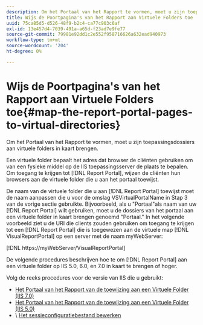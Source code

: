 ```yaml
---
description: Om het Portaal van het Rapport te vormen, moet u zijn toepassingsdossiers aan virtuele folders in kaart brengen.
title: Wijs de Poortpagina's van het Rapport aan Virtuele Folders toe
uuid: 75ca85d5-d526-48f9-b2c4-ca77c903c6af
exl-id: 13e457d4-7039-491a-a65d-f23ad7e9fe77
source-git-commit: 79981e92dd1c2e552f958716626a632ead940973
workflow-type: tm+mt
source-wordcount: '204'
ht-degree: 0%

---
```


# Wijs de Poortpagina&#39;s van het Rapport aan Virtuele Folders toe{#map-the-report-portal-pages-to-virtual-directories}

Om het Portaal van het Rapport te vormen, moet u zijn toepassingsdossiers aan virtuele folders in kaart brengen.

Een virtuele folder bepaalt het adres dat browser de cliënten gebruiken om van een fysieke middel op de IIS toepassingsserver de plaats te bepalen. Om toegang te krijgen tot [!DNL Report Portal], wijzen de cliënten hun browsers aan de virtuele folder die u aan het portaal toewijst.

De naam van de virtuele folder die u aan [!DNL Report Portal] toewijst moet de naam aanpassen die u voor de omslag VSVirtualPortalName in Stap 3 van de vorige sectie gebruikte. Bijvoorbeeld, als u &quot;Portaal&quot;als naam van uw [!DNL Report Portal] wilt gebruiken, moet u de dossiers van het portaal aan een virtuele folder in kaart brengen genoemd &quot;Portaal.&quot; In het volgende voorbeeld ziet u de URI die clients zouden gebruiken om toegang te krijgen tot een [!DNL Report Portal] die is toegewezen aan de virtuele map [!DNL VisualReportPortal] op een server met de naam myWebServer:

[!DNL https://myWebServer/VisualReportPortal]

De volgende procedures beschrijven hoe te om [!DNL Report Portal] aan een virtuele folder op IIS 5.0, 6.0, en 7.0 in kaart te brengen of hoger.

Volg de reeks procedures voor de versie van IIS die u gebruikt:

* [Het Portaal van het Rapport van de toewijzing aan een Virtuele Folder (IIS 7.0)](../../../../home/c-rpt-oview/c-install-rpt-port/c-virtual-dir/c-map-rpt-port-vdir-7.md#concept-9fc9595bb83147238965be4832df0a08)
* [Het Portaal van het Rapport van de toewijzing aan een Virtuele Folder (IIS 5.0)](../../../../home/c-rpt-oview/c-install-rpt-port/c-virtual-dir/c-map-rpt-port-vdir-5.md#concept-402cb33c50d640e480098517140ffc74)
* \ [Het sessieconfiguratiebestand bewerken](../../../../home/c-rpt-oview/c-install-rpt-port/t-edit-sess-config-file.md#task-cf11c3a780bd4936afd3f64a6b30afc7)
